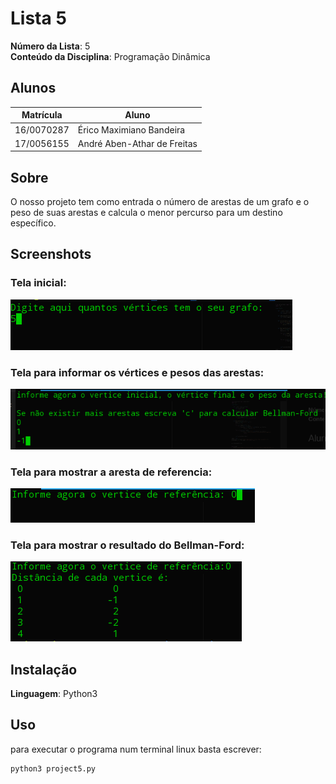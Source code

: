 # Lista 5

**Número da Lista**: 5<br>
**Conteúdo da Disciplina**: Programação Dinâmica<br>

## Alunos

| Matrícula  | Aluno                       |
| ---------- | --------------------------- |
| 16/0070287 | Érico Maximiano Bandeira    |
| 17/0056155 | André Aben-Athar de Freitas |

## Sobre

O nosso projeto tem como entrada o número de arestas de um grafo e o peso de suas arestas e calcula o menor percurso para um destino específico.

## Screenshots

### Tela inicial:

![TelaInical](print1.png)

### Tela para informar os vértices e pesos das arestas:

![TelaInical](print2.png)

### Tela para mostrar a aresta de referencia:

![TelaInical](print3.png)

### Tela para mostrar o resultado do Bellman-Ford:

![TelaInical](print4.png)

## Instalação

**Linguagem**: Python3<br>

## Uso

para executar o programa num terminal linux basta escrever:

```
python3 project5.py
```
